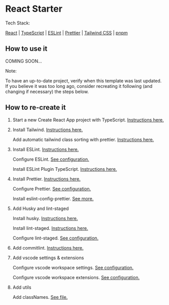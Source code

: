 # React Starter

Tech Stack:

[React](https://reactjs.org/) | [TypeScript](https://www.typescriptlang.org/) | [ESLint](https://eslint.org/) | [Prettier](https://prettier.io/) | [Tailwind CSS](https://tailwindcss.com/) | [pnpm](https://pnpm.io/)

## How to use it

COMING SOON...

Note:

To have an up-to-date project, verify when this template was last updated. If you believe it was too long ago, consider recreating it following (and changing if necessary) the steps below.

## How to re-create it

1.  Start a new Create React App project with TypeScript. [Instructions here.](https://create-react-app.dev/docs/adding-typescript/)

1.  Install Tailwind. [Instructions here.](https://tailwindcss.com/docs/guides/create-react-app)

    Add automatic tailwind class sorting with prettier. [Instructions here.](https://tailwindcss.com/blog/automatic-class-sorting-with-prettier)

1.  Install ESLint. [Instructions here.](https://github.com/jsx-eslint/eslint-plugin-react)

    Configure ESLint. [See configuration.](./.eslintrc.json)

    Install ESLint Plugin TypeScript. [Instructions here.](https://www.npmjs.com/package/@typescript-eslint/eslint-plugin)

1.  Install Prettier. [Instructions here.](https://prettier.io/docs/en/install.html)

    Configure Prettier. [See configuration.](./.prettierrc)

    Install eslint-config-prettier. [See more.](https://prettier.io/docs/en/integrating-with-linters.html)

1.  Add Husky and lint-staged

    Install husky. [Instructions here.](https://typicode.github.io/husky/#/?id=install)

    Install lint-staged. [Instructions here.](https://www.npmjs.com/package/lint-staged)

    Configure lint-staged. [See configuration.](./package.json)

1.  Add commitlint. [Instructions here.](https://github.com/conventional-changelog/commitlint)

1.  Add vscode settings & extensions

    Configure vscode workspace settings. [See configuration.](./.vscode/settings.json)

    Configure vscode workspace extensions. [See configuration.](./.vscode/extensions.json)

1.  Add utils

    Add classNames. [See file.](./src/lib/utils/classNames.ts)
